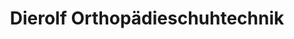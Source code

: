 ---
title: "Dierolf Orthopädieschuhtechnik"
url: /crailsheim/dierolf-orthopaedieschuhtechnik/
shop: Sanitätshaus
---